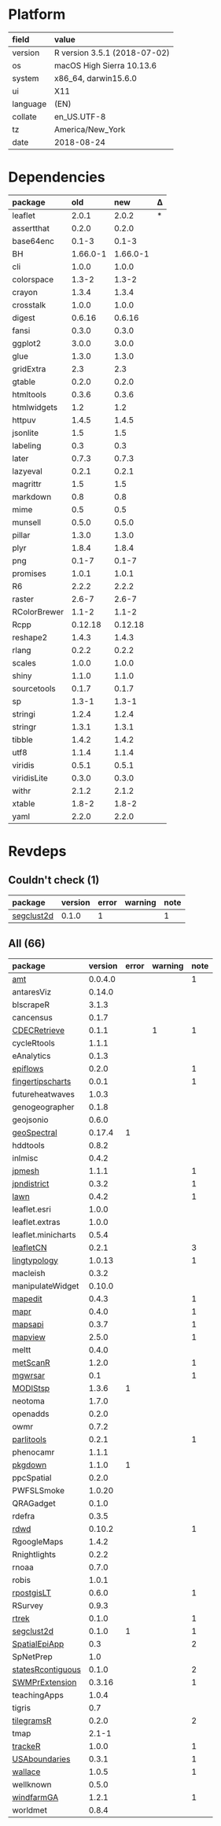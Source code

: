 # Platform

|field    |value                        |
|:--------|:----------------------------|
|version  |R version 3.5.1 (2018-07-02) |
|os       |macOS High Sierra 10.13.6    |
|system   |x86_64, darwin15.6.0         |
|ui       |X11                          |
|language |(EN)                         |
|collate  |en_US.UTF-8                  |
|tz       |America/New_York             |
|date     |2018-08-24                   |

# Dependencies

|package      |old      |new      |Δ  |
|:------------|:--------|:--------|:--|
|leaflet      |2.0.1    |2.0.2    |*  |
|assertthat   |0.2.0    |0.2.0    |   |
|base64enc    |0.1-3    |0.1-3    |   |
|BH           |1.66.0-1 |1.66.0-1 |   |
|cli          |1.0.0    |1.0.0    |   |
|colorspace   |1.3-2    |1.3-2    |   |
|crayon       |1.3.4    |1.3.4    |   |
|crosstalk    |1.0.0    |1.0.0    |   |
|digest       |0.6.16   |0.6.16   |   |
|fansi        |0.3.0    |0.3.0    |   |
|ggplot2      |3.0.0    |3.0.0    |   |
|glue         |1.3.0    |1.3.0    |   |
|gridExtra    |2.3      |2.3      |   |
|gtable       |0.2.0    |0.2.0    |   |
|htmltools    |0.3.6    |0.3.6    |   |
|htmlwidgets  |1.2      |1.2      |   |
|httpuv       |1.4.5    |1.4.5    |   |
|jsonlite     |1.5      |1.5      |   |
|labeling     |0.3      |0.3      |   |
|later        |0.7.3    |0.7.3    |   |
|lazyeval     |0.2.1    |0.2.1    |   |
|magrittr     |1.5      |1.5      |   |
|markdown     |0.8      |0.8      |   |
|mime         |0.5      |0.5      |   |
|munsell      |0.5.0    |0.5.0    |   |
|pillar       |1.3.0    |1.3.0    |   |
|plyr         |1.8.4    |1.8.4    |   |
|png          |0.1-7    |0.1-7    |   |
|promises     |1.0.1    |1.0.1    |   |
|R6           |2.2.2    |2.2.2    |   |
|raster       |2.6-7    |2.6-7    |   |
|RColorBrewer |1.1-2    |1.1-2    |   |
|Rcpp         |0.12.18  |0.12.18  |   |
|reshape2     |1.4.3    |1.4.3    |   |
|rlang        |0.2.2    |0.2.2    |   |
|scales       |1.0.0    |1.0.0    |   |
|shiny        |1.1.0    |1.1.0    |   |
|sourcetools  |0.1.7    |0.1.7    |   |
|sp           |1.3-1    |1.3-1    |   |
|stringi      |1.2.4    |1.2.4    |   |
|stringr      |1.3.1    |1.3.1    |   |
|tibble       |1.4.2    |1.4.2    |   |
|utf8         |1.1.4    |1.1.4    |   |
|viridis      |0.5.1    |0.5.1    |   |
|viridisLite  |0.3.0    |0.3.0    |   |
|withr        |2.1.2    |2.1.2    |   |
|xtable       |1.8-2    |1.8-2    |   |
|yaml         |2.2.0    |2.2.0    |   |

# Revdeps

## Couldn't check (1)

|package                              |version |error |warning |note |
|:------------------------------------|:-------|:-----|:-------|:----|
|[segclust2d](problems.md#segclust2d) |0.1.0   |1     |        |1    |

## All (66)

|package                                            |version |error |warning |note |
|:--------------------------------------------------|:-------|:-----|:-------|:----|
|[amt](problems.md#amt)                             |0.0.4.0 |      |        |1    |
|antaresViz                                         |0.14.0  |      |        |     |
|blscrapeR                                          |3.1.3   |      |        |     |
|cancensus                                          |0.1.7   |      |        |     |
|[CDECRetrieve](problems.md#cdecretrieve)           |0.1.1   |      |1       |1    |
|cycleRtools                                        |1.1.1   |      |        |     |
|eAnalytics                                         |0.1.3   |      |        |     |
|[epiflows](problems.md#epiflows)                   |0.2.0   |      |        |1    |
|[fingertipscharts](problems.md#fingertipscharts)   |0.0.1   |      |        |1    |
|futureheatwaves                                    |1.0.3   |      |        |     |
|genogeographer                                     |0.1.8   |      |        |     |
|geojsonio                                          |0.6.0   |      |        |     |
|[geoSpectral](problems.md#geospectral)             |0.17.4  |1     |        |     |
|hddtools                                           |0.8.2   |      |        |     |
|inlmisc                                            |0.4.2   |      |        |     |
|[jpmesh](problems.md#jpmesh)                       |1.1.1   |      |        |1    |
|[jpndistrict](problems.md#jpndistrict)             |0.3.2   |      |        |1    |
|[lawn](problems.md#lawn)                           |0.4.2   |      |        |1    |
|leaflet.esri                                       |1.0.0   |      |        |     |
|leaflet.extras                                     |1.0.0   |      |        |     |
|leaflet.minicharts                                 |0.5.4   |      |        |     |
|[leafletCN](problems.md#leafletcn)                 |0.2.1   |      |        |3    |
|[lingtypology](problems.md#lingtypology)           |1.0.13  |      |        |1    |
|macleish                                           |0.3.2   |      |        |     |
|manipulateWidget                                   |0.10.0  |      |        |     |
|[mapedit](problems.md#mapedit)                     |0.4.3   |      |        |1    |
|[mapr](problems.md#mapr)                           |0.4.0   |      |        |1    |
|[mapsapi](problems.md#mapsapi)                     |0.3.7   |      |        |1    |
|[mapview](problems.md#mapview)                     |2.5.0   |      |        |1    |
|meltt                                              |0.4.0   |      |        |     |
|[metScanR](problems.md#metscanr)                   |1.2.0   |      |        |1    |
|[mgwrsar](problems.md#mgwrsar)                     |0.1     |      |        |1    |
|[MODIStsp](problems.md#modistsp)                   |1.3.6   |1     |        |     |
|neotoma                                            |1.7.0   |      |        |     |
|openadds                                           |0.2.0   |      |        |     |
|owmr                                               |0.7.2   |      |        |     |
|[parlitools](problems.md#parlitools)               |0.2.1   |      |        |1    |
|phenocamr                                          |1.1.1   |      |        |     |
|[pkgdown](problems.md#pkgdown)                     |1.1.0   |1     |        |     |
|ppcSpatial                                         |0.2.0   |      |        |     |
|PWFSLSmoke                                         |1.0.20  |      |        |     |
|QRAGadget                                          |0.1.0   |      |        |     |
|rdefra                                             |0.3.5   |      |        |     |
|[rdwd](problems.md#rdwd)                           |0.10.2  |      |        |1    |
|RgoogleMaps                                        |1.4.2   |      |        |     |
|Rnightlights                                       |0.2.2   |      |        |     |
|rnoaa                                              |0.7.0   |      |        |     |
|robis                                              |1.0.1   |      |        |     |
|[rpostgisLT](problems.md#rpostgislt)               |0.6.0   |      |        |1    |
|RSurvey                                            |0.9.3   |      |        |     |
|[rtrek](problems.md#rtrek)                         |0.1.0   |      |        |1    |
|[segclust2d](problems.md#segclust2d)               |0.1.0   |1     |        |1    |
|[SpatialEpiApp](problems.md#spatialepiapp)         |0.3     |      |        |2    |
|SpNetPrep                                          |1.0     |      |        |     |
|[statesRcontiguous](problems.md#statesrcontiguous) |0.1.0   |      |        |2    |
|[SWMPrExtension](problems.md#swmprextension)       |0.3.16  |      |        |1    |
|teachingApps                                       |1.0.4   |      |        |     |
|tigris                                             |0.7     |      |        |     |
|[tilegramsR](problems.md#tilegramsr)               |0.2.0   |      |        |2    |
|tmap                                               |2.1-1   |      |        |     |
|[trackeR](problems.md#tracker)                     |1.0.0   |      |        |1    |
|[USAboundaries](problems.md#usaboundaries)         |0.3.1   |      |        |1    |
|[wallace](problems.md#wallace)                     |1.0.5   |      |        |1    |
|wellknown                                          |0.5.0   |      |        |     |
|[windfarmGA](problems.md#windfarmga)               |1.2.1   |      |        |1    |
|worldmet                                           |0.8.4   |      |        |     |

